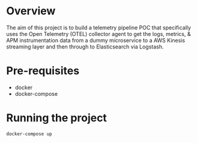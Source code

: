 # Overview

The aim of this project is to build a telemetry pipeline POC that specifically uses the Open Telemetry (OTEL) collector agent to get the logs, metrics, & APM instrumentation data from a dummy microservice to a AWS Kinesis streaming layer and then through to Elasticsearch via Logstash.

# Pre-requisites

* docker
* docker-compose

# Running the project

```
docker-compose up
```
